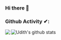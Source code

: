 ### Hi there 👋

<!--
**udith-shalinda/udith-shalinda** is a ✨ _special_ ✨ repository because its `README.md` (this file) appears on your GitHub profile.

Here are some ideas to get you started:

- 🔭 I’m currently working on ...
- 🌱 I’m currently learning ...
- 👯 I’m looking to collaborate on ...
- 🤔 I’m looking for help with ...
- 💬 Ask me about ...
- 📫 How to reach me: ...
- 😄 Pronouns: ...
- ⚡ Fun fact: ...
-->

### Github Activity ✔:

<a>
  <img align="left" src="https://github-readme-stats.vercel.app/api/top-langs/?username=udith-shalinda&theme=tokyonight" />
  </a>

<a>
 <img align="center" src="https://github-readme-stats.vercel.app/api?username=udith-shalinda&show_icons=true&theme=tokyonight&line_height=27" alt="Udith's github stats"/>
</a>
